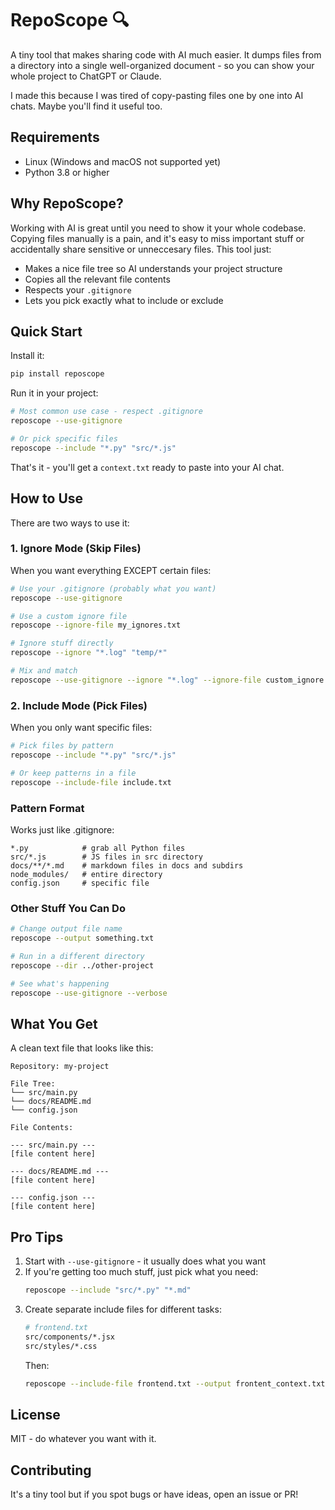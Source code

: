 # RepoScope 🔍

A tiny tool that makes sharing code with AI much easier. It dumps files from a directory into a single well-organized document - so you can show your whole project to ChatGPT or Claude.

I made this because I was tired of copy-pasting files one by one into AI chats. Maybe you'll find it useful too.

## Requirements

- Linux (Windows and macOS not supported yet)
- Python 3.8 or higher

## Why RepoScope?

Working with AI is great until you need to show it your whole codebase. Copying files manually is a pain, and it's easy to miss important stuff or accidentally share sensitive or unneccesary files. This tool just:
- Makes a nice file tree so AI understands your project structure
- Copies all the relevant file contents
- Respects your `.gitignore`
- Lets you pick exactly what to include or exclude

## Quick Start

Install it:
```bash
pip install reposcope
```

Run it in your project:
```bash
# Most common use case - respect .gitignore
reposcope --use-gitignore

# Or pick specific files
reposcope --include "*.py" "src/*.js"
```

That's it - you'll get a `context.txt` ready to paste into your AI chat.

## How to Use

There are two ways to use it:

### 1. Ignore Mode (Skip Files)

When you want everything EXCEPT certain files:
```bash
# Use your .gitignore (probably what you want)
reposcope --use-gitignore

# Use a custom ignore file
reposcope --ignore-file my_ignores.txt

# Ignore stuff directly
reposcope --ignore "*.log" "temp/*"

# Mix and match
reposcope --use-gitignore --ignore "*.log" --ignore-file custom_ignore.txt
```

### 2. Include Mode (Pick Files)

When you only want specific files:
```bash
# Pick files by pattern
reposcope --include "*.py" "src/*.js"

# Or keep patterns in a file
reposcope --include-file include.txt
```

### Pattern Format

Works just like .gitignore:
```
*.py            # grab all Python files
src/*.js        # JS files in src directory
docs/**/*.md    # markdown files in docs and subdirs
node_modules/   # entire directory
config.json     # specific file
```

### Other Stuff You Can Do

```bash
# Change output file name
reposcope --output something.txt

# Run in a different directory
reposcope --dir ../other-project

# See what's happening
reposcope --use-gitignore --verbose
```

## What You Get

A clean text file that looks like this:
```
Repository: my-project

File Tree:
└── src/main.py
└── docs/README.md
└── config.json

File Contents:

--- src/main.py ---
[file content here]

--- docs/README.md ---
[file content here]

--- config.json ---
[file content here]
```

## Pro Tips

1. Start with `--use-gitignore` - it usually does what you want
2. If you're getting too much stuff, just pick what you need:
   ```bash
   reposcope --include "src/*.py" "*.md"
   ```
3. Create separate include files for different tasks:
   ```bash
   # frontend.txt
   src/components/*.jsx
   src/styles/*.css
   ```
   Then:
   ```bash
   reposcope --include-file frontend.txt --output frontent_context.txt
   ```

## License

MIT - do whatever you want with it.

## Contributing

It's a tiny tool but if you spot bugs or have ideas, open an issue or PR!